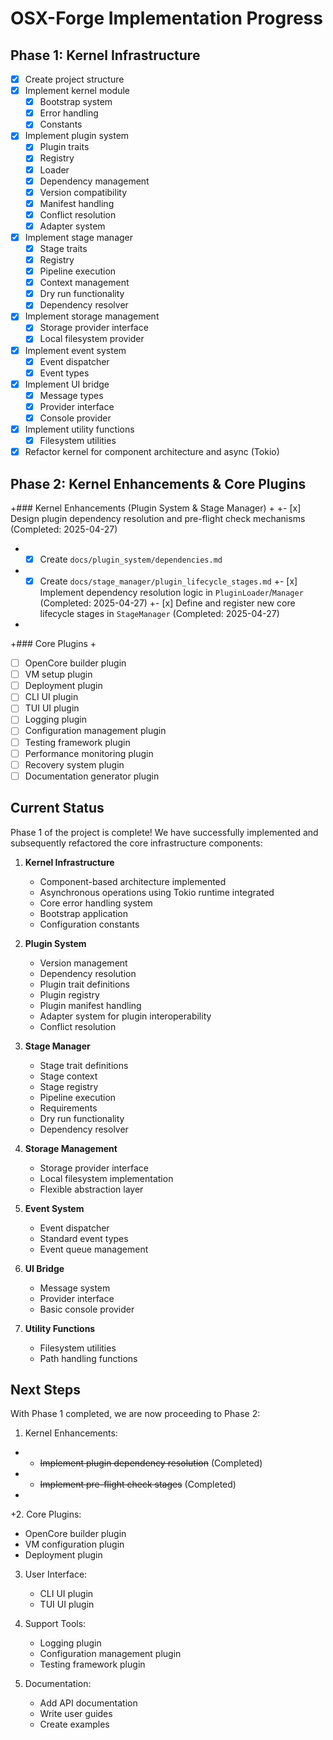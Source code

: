 # OSX-Forge Implementation Progress

## Phase 1: Kernel Infrastructure

- [x] Create project structure
- [x] Implement kernel module
  - [x] Bootstrap system
  - [x] Error handling
  - [x] Constants
- [x] Implement plugin system
  - [x] Plugin traits
  - [x] Registry
  - [x] Loader
  - [x] Dependency management
  - [x] Version compatibility
  - [x] Manifest handling
  - [x] Conflict resolution
  - [x] Adapter system
- [x] Implement stage manager
  - [x] Stage traits
  - [x] Registry
  - [x] Pipeline execution
  - [x] Context management
  - [x] Dry run functionality
  - [x] Dependency resolver
- [x] Implement storage management
  - [x] Storage provider interface
  - [x] Local filesystem provider
- [x] Implement event system
  - [x] Event dispatcher
  - [x] Event types
- [x] Implement UI bridge
  - [x] Message types
  - [x] Provider interface
  - [x] Console provider
- [x] Implement utility functions
  - [x] Filesystem utilities
 - [x] Refactor kernel for component architecture and async (Tokio)
 
 ## Phase 2: Kernel Enhancements & Core Plugins
 
+### Kernel Enhancements (Plugin System & Stage Manager)
+
+- [x] Design plugin dependency resolution and pre-flight check mechanisms (Completed: 2025-04-27)
+  - [x] Create `docs/plugin_system/dependencies.md`
+  - [x] Create `docs/stage_manager/plugin_lifecycle_stages.md`
+- [x] Implement dependency resolution logic in `PluginLoader`/`Manager` (Completed: 2025-04-27)
+- [x] Define and register new core lifecycle stages in `StageManager` (Completed: 2025-04-27)
+
+### Core Plugins
+
- [ ] OpenCore builder plugin
- [ ] VM setup plugin
- [ ] Deployment plugin
- [ ] CLI UI plugin
- [ ] TUI UI plugin
- [ ] Logging plugin
- [ ] Configuration management plugin
- [ ] Testing framework plugin
- [ ] Performance monitoring plugin
- [ ] Recovery system plugin
- [ ] Documentation generator plugin

## Current Status

Phase 1 of the project is complete! We have successfully implemented and subsequently refactored the core infrastructure components:

1. **Kernel Infrastructure**
   - Component-based architecture implemented
   - Asynchronous operations using Tokio runtime integrated
   - Core error handling system
   - Bootstrap application
   - Configuration constants

2. **Plugin System**
   - Version management
   - Dependency resolution
   - Plugin trait definitions
   - Plugin registry
   - Plugin manifest handling
   - Adapter system for plugin interoperability
   - Conflict resolution

3. **Stage Manager**
   - Stage trait definitions
   - Stage context
   - Stage registry
   - Pipeline execution
   - Requirements
   - Dry run functionality
   - Dependency resolver

4. **Storage Management**
   - Storage provider interface
   - Local filesystem implementation
   - Flexible abstraction layer

5. **Event System**
   - Event dispatcher
   - Standard event types
   - Event queue management

6. **UI Bridge**
   - Message system
   - Provider interface
   - Basic console provider

7. **Utility Functions**
   - Filesystem utilities
   - Path handling functions

## Next Steps

With Phase 1 completed, we are now proceeding to Phase 2:

1. Kernel Enhancements:
+   - ~~Implement plugin dependency resolution~~ (Completed)
+   - ~~Implement pre-flight check stages~~ (Completed)
+
+2. Core Plugins:
   - OpenCore builder plugin
   - VM configuration plugin
   - Deployment plugin

3. User Interface:
   - CLI UI plugin
   - TUI UI plugin

4. Support Tools:
   - Logging plugin
   - Configuration management plugin
   - Testing framework plugin

5. Documentation:
   - Add API documentation
   - Write user guides
   - Create examples